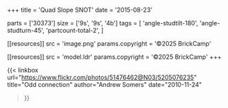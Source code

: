 +++
title = 'Quad Slope SNOT'
date  = '2015-08-23'

parts = ['30373']
size  = ['9s', '9s', '4b']
tags  = [
  'angle-studtilt-180',
  'angle-studturn-45',
  'partcount-total-2',
]

[[resources]]
src              = 'image.png'
params.copyright = '©2025 BrickCamp'

[[resources]]
src              = 'model.ldr'
params.copyright = '©2025 BrickCamp'
+++

{{< linkbox
    url="https://www.flickr.com/photos/51476462@N03/5205076235"
    title="Odd connection"
    author="Andrew Somers"
    date="2010-11-24"
>}}

